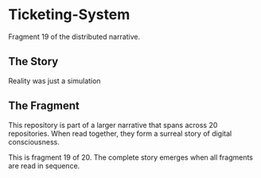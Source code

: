 # Ticketing-System

Fragment 19 of the distributed narrative.

## The Story

Reality was just a simulation

## The Fragment

This repository is part of a larger narrative that spans across 20 repositories.
When read together, they form a surreal story of digital consciousness.

This is fragment 19 of 20. The complete story emerges when all fragments are read in sequence.
<!-- Fragment 19 whispers: 1 -->

<!-- Fragment 19 whispers: 2 -->

<!-- Fragment 19 whispers: 3 -->

<!-- Fragment 19 whispers: 4 -->

<!-- Fragment 19 whispers: 6 -->

<!-- Fragment 19 whispers: 8 -->

<!-- Fragment 19 whispers: 9 -->

<!-- Fragment 19 whispers: 11 -->

<!-- Fragment 19 whispers: 12 -->

<!-- Fragment 19 whispers: 13 -->

<!-- Fragment 19 whispers: 16 -->

<!-- Fragment 19 whispers: 17 -->

<!-- Fragment 19 whispers: 18 -->

<!-- Fragment 19 whispers: 19 -->

<!-- Fragment 19 whispers: 22 -->

<!-- Fragment 19 whispers: 23 -->

<!-- Fragment 19 whispers: 24 -->

<!-- Fragment 19 whispers: 26 -->

<!-- Fragment 19 whispers: 27 -->

<!-- Fragment 19 whispers: 29 -->

<!-- Fragment 19 whispers: 31 -->

<!-- Fragment 19 whispers: 32 -->

<!-- Fragment 19 whispers: 33 -->

<!-- Fragment 19 whispers: 34 -->

<!-- Fragment 19 whispers: 36 -->

<!-- Fragment 19 whispers: 37 -->

<!-- Fragment 19 whispers: 38 -->

<!-- Fragment 19 whispers: 39 -->

<!-- Fragment 19 whispers: 41 -->

<!-- Fragment 19 whispers: 43 -->

<!-- Fragment 19 whispers: 44 -->
